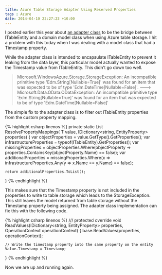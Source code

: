```yaml
---
title: Azure Table Storage Adapter Using Reserved Properties
tags : Azure
date: 2014-04-10 22:27:23 +10:00
---
```


I posted earlier this year about [an adapter class][0] to be the bridge between ITableEntity and a domain model class when using Azure table storage. I hit a problem with this today when I was dealing with a model class that had a Timestamp property. 

While the adapter class is intended to encapsulate ITableEntity to prevent it leaking from the data layer, this particular model actually wanted to expose the Timestamp value from ITableEntity. This didn’t go down too well.

> Microsoft.WindowsAzure.Storage.StorageException: An incompatible primitive type 'Edm.String[Nullable=True]' was found for an item that was expected to be of type 'Edm.DateTime[Nullable=False]'. ---&gt; Microsoft.Data.OData.ODataException: An incompatible primitive type 'Edm.String[Nullable=True]' was found for an item that was expected to be of type 'Edm.DateTime[Nullable=False]'

The simple fix to the adapter class is to filter out ITableEntity properties from the custom property mapping.

{% highlight csharp linenos %}
private static List<PropertyInfo> ResolvePropertyMappings(
    T value,
    IDictionary<string, EntityProperty> properties)
{
    var objectProperties = value.GetType().GetProperties();
    var infrastructureProperties = typeof(ITableEntity).GetProperties();
    var missingProperties =
        objectProperties.Where(objectProperty => properties.ContainsKey(objectProperty.Name) == false);
    var additionalProperties =
        missingProperties.Where(x => infrastructureProperties.Any(y => x.Name == y.Name) == false);
    
    return additionalProperties.ToList();
}
{% endhighlight %}

This makes sure that the Timestamp property is not included in the properties to write to table storage which leads to the StorageException. This still leaves the model returned from table storage without the Timestamp property being assigned. The adapter class implementation can fix this with the following code.

{% highlight csharp linenos %}
/// <inheritdoc />
protected override void ReadValues(IDictionary<string, EntityProperty> properties, OperationContext operationContext)
{
    base.ReadValues(properties, operationContext);
    
    // Write the timestamp property into the same property on the entity
    Value.Timestamp = Timestamp;
}
{% endhighlight %}

Now we are up and running again.

[0]: /2014/01/07/using-the-entityadapter-for-azure-table-storage/
